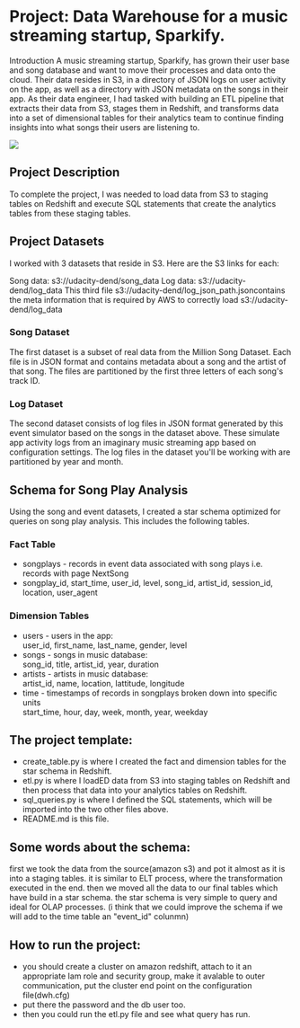 # Project: Data Warehouse for a music streaming startup, Sparkify.
Introduction
A music streaming startup, Sparkify, has grown their user base and song database and want to move their processes and data onto the cloud. Their data resides in S3, in a directory of JSON logs on user activity on the app, as well as a directory with JSON metadata on the songs in their app.
As their data engineer, I had tasked with building an ETL pipeline that extracts their data from S3, stages them in Redshift, and transforms data into a set of dimensional tables for their analytics team to continue finding insights into what songs their users are listening to.

<img src="https://miro.medium.com/max/1100/0*Dnt6wUWlARdI1wim"/>

## Project Description
To complete the project, I was needed to load data from S3 to staging tables on Redshift and execute SQL statements that create the analytics tables from these staging tables.

## Project Datasets
I worked with 3 datasets that reside in S3. Here are the S3 links for each:

Song data: s3://udacity-dend/song_data
Log data: s3://udacity-dend/log_data
This third file s3://udacity-dend/log_json_path.jsoncontains the meta information that is required by AWS to correctly load s3://udacity-dend/log_data

### Song Dataset
The first dataset is a subset of real data from the Million Song Dataset. Each file is in JSON format and contains metadata about a song and the artist of that song. The files are partitioned by the first three letters of each song's track ID.
### Log Dataset
The second dataset consists of log files in JSON format generated by this event simulator based on the songs in the dataset above. These simulate app activity logs from an imaginary music streaming app based on configuration settings.
The log files in the dataset you'll be working with are partitioned by year and month.

## Schema for Song Play Analysis
Using the song and event datasets, I created a star schema optimized for queries on song play analysis. This includes the following tables.

### Fact Table
* songplays - records in event data associated with song plays i.e. records with page NextSong
* songplay_id, start_time, user_id, level, song_id, artist_id, session_id, location, user_agent
### Dimension Tables
* users - users in the app:          
    user_id, first_name, last_name, gender, level
* songs - songs in music database:        
    song_id, title, artist_id, year, duration
* artists - artists in music database:     
    artist_id, name, location, lattitude, longitude
* time - timestamps of records in songplays broken down into specific units        
    start_time, hour, day, week, month, year, weekday
    
    
## The project template:

* create_table.py is where I created the fact and dimension tables for the star schema in Redshift.
* etl.py is where I loadED data from S3 into staging tables on Redshift and then process that data into your analytics tables on Redshift.
* sql_queries.py is where I defined the SQL statements, which will be imported into the two other files above.
* README.md is this file.

## Some words about the schema:
first we took the data from the source(amazon s3) and pot it almost as it is into a staging tables. it is similar to ELT process, where the transformation executed in the end.
then we moved all the data to our final tables which have build in a star schema. 
the star schema is very simple to query and ideal for OLAP processes.
(i think that we could improve the schema if we will add to the time table an "event_id" colunmn)

## How to run the project:
* you should create a cluster on amazon redshift, attach to it an appropriate Iam role and security group, make it avalable to outer communication, put the cluster end point on the configuration file(dwh.cfg)
* put there the password and the db user too.
* then you could run the etl.py file and see what query has run.


